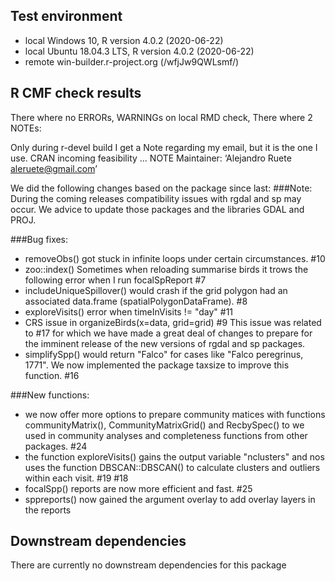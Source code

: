 ## Test environment
* local Windows 10,  R version 4.0.2 (2020-06-22)
* local Ubuntu 18.04.3 LTS, R version 4.0.2 (2020-06-22)
* remote win-builder.r-project.org (/wfjJw9QWLsmf/)

## R CMF check results
There where no ERRORs, WARNINGs on local RMD check, 
There where 2 NOTEs: 

Only during r-devel build I get a Note regarding my email, but it is the one I use.
  CRAN incoming feasibility ... NOTE
  Maintainer: ‘Alejandro Ruete <aleruete@gmail.com>’

We did the following changes based on the package since last: 
###Note: 
During the coming releases compatibility issues with rgdal and sp may occur. We advice to update those packages and the libraries GDAL and PROJ.  

###Bug fixes:  
* removeObs() got stuck in infinite loops under certain circumstances. #10  
* zoo::index() Sometimes when reloading summarise birds it trows the following error when I run focalSpReport #7  
* includeUniqueSpillover() would crash if the grid polygon had an associated data.frame (spatialPolygonDataFrame). #8  
* exploreVisits() error when timeInVisits != "day" #11  
* CRS issue in organizeBirds(x=data, grid=grid) #9 This issue was related to #17 for which we have made a great deal of changes to prepare for the imminent release of the new versions of rgdal and sp packages.  
* simplifySpp() would return "Falco" for cases like "Falco peregrinus, 1771". We now implemented the package   taxsize to improve this function. #16  

###New functions:
* we now offer more options to prepare community matices with functions communityMatrix(), CommunityMatrixGrid() and RecbySpec() to we used in community analyses and completeness functions from other packages. #24
* the function exploreVisits() gains the output variable "nclusters" and nos uses the function DBSCAN::DBSCAN() to calculate clusters and outliers within each visit. #19 #18
* focalSpp() reports are now more efficient and fast. #25
* sppreports() now gained the argument overlay to add overlay layers in the reports

## Downstream dependencies
There are currently no downstream dependencies for this package
